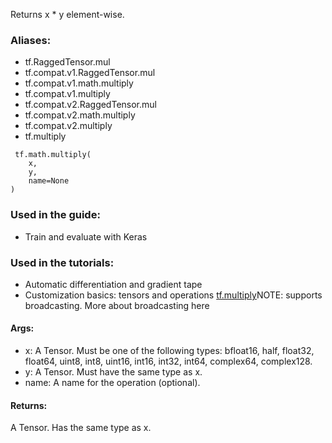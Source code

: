 Returns x * y element-wise.
### Aliases:
- tf.RaggedTensor.mul
- tf.compat.v1.RaggedTensor.mul
- tf.compat.v1.math.multiply
- tf.compat.v1.multiply
- tf.compat.v2.RaggedTensor.mul
- tf.compat.v2.math.multiply
- tf.compat.v2.multiply
- tf.multiply

```
 tf.math.multiply(
    x,
    y,
    name=None
)
```
### Used in the guide:
- Train and evaluate with Keras
### Used in the tutorials:
- Automatic differentiation and gradient tape
- Customization basics: tensors and operations
[tf.multiply](https://tensorflow.google.cn/api_docs/python/tf/math/multiply)NOTE:  supports broadcasting. More about broadcasting here

#### Args:
- x: A Tensor. Must be one of the following types: bfloat16, half, float32, float64, uint8, int8, uint16, int16, int32, int64, complex64, complex128.
- y: A Tensor. Must have the same type as x.
- name: A name for the operation (optional).
#### Returns:
A Tensor. Has the same type as x.

